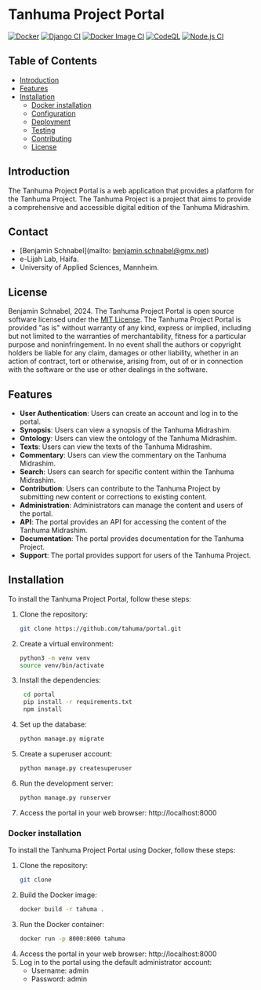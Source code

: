 # Tanhuma Project Portal
[![Docker](https://github.com/tahuma/portal/actions/workflows/docker-publish.yml/badge.svg)](https://github.com/tahuma/portal/actions/workflows/docker-publish.yml)
[![Django CI](https://github.com/tahuma/portal/actions/workflows/django.yml/badge.svg)](https://github.com/tahuma/portal/actions/workflows/django.yml)
[![Docker Image CI](https://github.com/tahuma/portal/actions/workflows/docker-image.yml/badge.svg)](https://github.com/tahuma/portal/actions/workflows/docker-image.yml)
[![CodeQL](https://github.com/tahuma/portal/actions/workflows/codeql.yml/badge.svg)](https://github.com/tahuma/portal/actions/workflows/codeql.yml)
[![Node.js CI](https://github.com/tahuma/portal/actions/workflows/node.js.yml/badge.svg)](https://github.com/tahuma/portal/actions/workflows/node.js.yml)



## Table of Contents
- [Introduction](#introduction)
- [Features](#features)
- [Installation](#installation)
  - [Docker installation](#docker-installation)
  - [Configuration](#configuration)
  - [Deployment](#deployment)
  - [Testing](#testing)
  - [Contributing](#contributing)
  - [License](#license)

## Introduction
The Tanhuma Project Portal is a web application that provides a platform for the Tanhuma Project. The Tanhuma Project is a project that aims to provide a comprehensive and accessible digital edition of the Tanhuma Midrashim.

## Contact
- [Benjamin Schnabel](mailto: benjamin.schnabel@gmx.net)
- e-Lijah Lab, Haifa.
- University of Applied Sciences, Mannheim.

## License
Benjamin Schnabel, 2024.
The Tanhuma Project Portal is open source software licensed under the [MIT License](). The Tanhuma Project Portal is provided "as is" without warranty of any kind, express or implied, including but not limited to the warranties of merchantability, fitness for a particular purpose and noninfringement. In no event shall the authors or copyright holders be liable for any claim, damages or other liability, whether in an action of contract, tort or otherwise, arising from, out of or in connection with the software or the use or other dealings in the software.

## Features
- **User Authentication**: Users can create an account and log in to the portal.
- **Synopsis**: Users can view a synopsis of the Tanhuma Midrashim.
- **Ontology**: Users can view the ontology of the Tanhuma Midrashim.
- **Texts**: Users can view the texts of the Tanhuma Midrashim.
- **Commentary**: Users can view the commentary on the Tanhuma Midrashim.
- **Search**: Users can search for specific content within the Tanhuma Midrashim.
- **Contribution**: Users can contribute to the Tanhuma Project by submitting new content or corrections to existing content.
- **Administration**: Administrators can manage the content and users of the portal.
- **API**: The portal provides an API for accessing the content of the Tanhuma Midrashim.
- **Documentation**: The portal provides documentation for the Tanhuma Project.
- **Support**: The portal provides support for users of the Tanhuma Project.

## Installation
To install the Tanhuma Project Portal, follow these steps:
1. Clone the repository:
   ```sh
   git clone https://github.com/tahuma/portal.git
   ```

2. Create a virtual environment:
   ```sh
   python3 -m venv venv
   source venv/bin/activate
   ```

3. Install the dependencies:
   ```sh
    cd portal
    pip install -r requirements.txt
    npm install
    ```
4. Set up the database:
    ```sh
    python manage.py migrate
    ```
5. Create a superuser account:
    ```sh
    python manage.py createsuperuser
    ```
6. Run the development server:
    ```sh
    python manage.py runserver
    ```
7. Access the portal in your web browser: http://localhost:8000

### Docker installation
To install the Tanhuma Project Portal using Docker, follow these steps:
1. Clone the repository:
   ```sh
   git clone
    ```
2. Build the Docker image:
    ```sh
   docker build -r tahuma .
   ```
3. Run the Docker container: 
   ```sh
   docker run -p 8000:8000 tahuma
   ```
4. Access the portal in your web browser: http://localhost:8000
5. Log in to the portal using the default administrator account:
   - Username: admin
   - Password: admin

